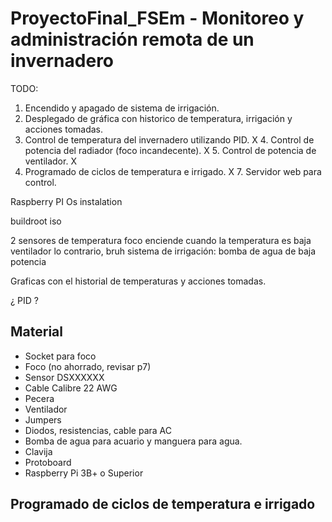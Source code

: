 # ProyectoFinal_FSEm - Monitoreo y administración remota de un invernadero

TODO: 

1. Encendido y apagado de sistema de irrigación.
2. Desplegado de gráfica con historico de temperatura, irrigación y acciones tomadas.
3. Control de temperatura del invernadero utilizando PID.
X 4. Control de potencia del radiador (foco incandecente).
X 5. Control de potencia de ventilador. X
6. Programado de ciclos de temperatura e irrigado.
X 7. Servidor web para control.

Raspberry PI Os instalation

buildroot iso

2 sensores de temperatura 
foco enciende cuando la temperatura es baja
ventilador lo contrario, bruh
sistema de irrigación: bomba de agua de baja potencia

Graficas con el historial de temperaturas y acciones tomadas.

¿ PID ?

## Material
- Socket para foco
- Foco (no ahorrado, revisar p7)
- Sensor DSXXXXXX
- Cable Calibre 22 AWG
- Pecera
- Ventilador
- Jumpers
- Diodos, resistencias, cable para AC
- Bomba de agua para acuario y manguera para agua.
- Clavija
- Protoboard
- Raspberry Pi 3B+ o Superior

## Programado de ciclos de temperatura e irrigado




